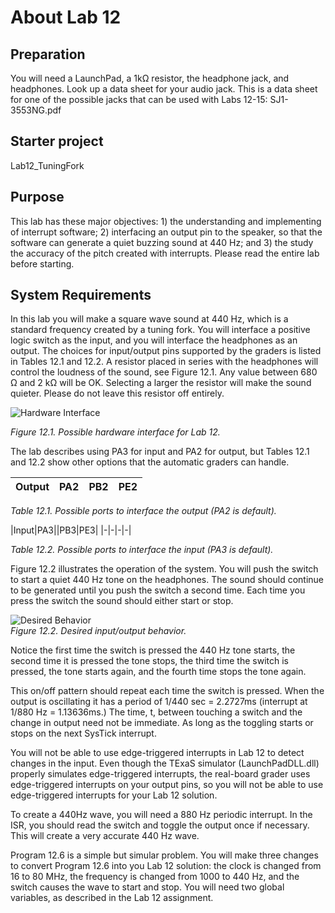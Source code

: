 # About Lab 12  

## Preparation
You will need a LaunchPad, a 1kΩ resistor, the headphone jack, and headphones. Look up a data sheet for your audio jack. This is a data sheet for one of the possible jacks that can be used with Labs 12-15: SJ1-3553NG.pdf

## Starter project  
Lab12_TuningFork

## Purpose
This lab has these major objectives: 1) the understanding and implementing of interrupt software; 2) interfacing an output pin to the speaker, so that the software can generate a quiet buzzing sound at 440 Hz; and 3) the study the accuracy of the pitch created with interrupts. Please read the entire lab before starting.

## System Requirements
In this lab you will make a square wave sound at 440 Hz, which is a standard frequency created by a tuning fork. You will interface a positive logic switch as the input, and you will interface the headphones as an output. The choices for input/output pins supported by the graders is listed in Tables 12.1 and 12.2. A resistor placed in series with the headphones will control the loudness of the sound, see Figure 12.1. Any value between 680 Ω and 2 kΩ will be OK. Selecting a larger the resistor will make the sound quieter. Please do not leave this resistor off entirely.

![Hardware Interface]()  

*Figure 12.1. Possible hardware interface for Lab 12.*

The lab describes using PA3 for input and PA2 for output, but Tables 12.1 and 12.2 show other options that the automatic graders can handle.

|Output|PA2|PB2|PE2|
|-|-|-|-|  

*Table 12.1. Possible ports to interface the output (PA2 is default).*

|Input|PA3||PB3|PE3|
|-|-|-|-|  

*Table 12.2. Possible ports to interface the input (PA3 is default).*

Figure 12.2 illustrates the operation of the system. You will push the switch to start a quiet 440 Hz tone on the headphones. The sound should continue to be generated until you push the switch a second time. Each time you press the switch the sound should either start or stop.

![Desired Behavior]()  
*Figure 12.2. Desired input/output behavior.*

Notice the first time the switch is pressed the 440 Hz tone starts, the second time it is pressed the tone stops, the third time the switch is pressed, the tone starts again, and the fourth time stops the tone again.

This on/off pattern should repeat each time the switch is pressed. When the output is oscillating it has a period of 1/440 sec = 2.2727ms (interrupt at 1/880 Hz = 1.13636ms.) The time, t, between touching a switch and the change in output need not be immediate. As long as the toggling starts or stops on the next SysTick interrupt.

You will not be able to use edge-triggered interrupts in Lab 12 to detect changes in the input. Even though the TExaS simulator (LaunchPadDLL.dll) properly simulates edge-triggered interrupts, the real-board grader uses edge-triggered interrupts on your output pins, so you will not be able to use edge-triggered interrupts for your Lab 12 solution.

To create a 440Hz wave, you will need a 880 Hz periodic interrupt. In the ISR, you should read the switch and toggle the output once if necessary. This will create a very accurate 440 Hz wave.

Program 12.6 is a simple but simular problem. You will make three changes to convert Program 12.6 into you Lab 12 solution: the clock is changed from 16 to 80 MHz, the frequency is changed from 1000 to 440 Hz, and the switch causes the wave to start and stop. You will need two global variables, as described in the Lab 12 assignment.
